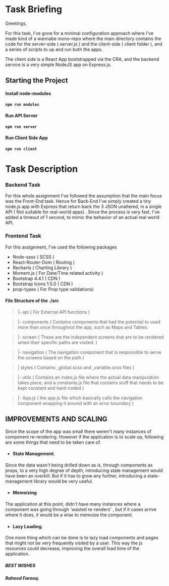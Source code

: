 
# Task Briefing

Greetings,

For this task, I've gone for a minimal configuration approach where I've made kind of a wannabe mono-repo where the main directory contains the code for the server-side ( server.js ) and the client-side ( client folder ), and a series of scripts to up and run both the apps.

The client side is a React App bootstrapped via the CRA, and the backend service is a very simple NodeJS app on Express.js.

  

## Starting the Project

#### Install node-modules

#### `npm run modules`

  

#### Run API Server

#### `npm run server`

  

#### Run Client Side App

#### `npm run client`

  

# Task Description

### Backend Task

For this whole assignment I've followed the assumption that the main focus was the Front-End task. Hence for Back-End I've simply created a tiny node.js app with Express that return back the 3 JSON unaltered, in a single API ( Not suitable for real-world apps) . Since the process is very fast, I've added a timeout of 1 second, to mimic the behavior of an actual real world API.

### Frontend Task

For this assignment, I've used the following packages

- Node-sass ( SCSS )
- React-Router-Dom ( Routing )
- Recharts ( Charting Library )
- Moment.js ( For Date/Time related activity )
- Bootstrap 4.4.1 ( CDN )
- Bootstrap Icons 1.5.0 ( CDN )
- prop-types ( For Prop type validations)  

#### File Structure of the ./src

> |- api ( For External API functions )

> |- components ( Contains components that had the potential to used more than once throughout the app, such as Maps and Tables.

> |- screen ( These are the independent screens that are to be rendered when their specific paths are visited. )

> |- navigation ( The navigation component that is responsible to serve the screens based on the path )

> | styles ( Contains _global.scss and _variable.scss files )

> |- utils ( Contains an index.js file where the actual data manipulation takes place, and a constants.js file that contains stuff that needs to be kept constant and hard-coded )

> |- App.js ( the app.js file which basically calls the navigation component wrapping it around with an error boundary )

  

## IMPROVEMENTS AND SCALING

Since the scope of the app was small there weren't many instances of component re-rendering. However if the application is to scale up, following are some things that need to be taken care of.

- #### State Management.

Since the data wasn't being drilled down as is, through components as props, to a very high degree of depth, introducing state management would have been an overkill. But if it has to grow any further, introducing a state-management library would be very useful.

  

- #### Memoizing

The application at this point, didn't have many instances where a component was going through 'wasted re-renders' , but if it cases arrive where it does, it would be a wise to memoize the component.

- #### Lazy Loading.

One more thing which can be done is to lazy load components and pages that might not be very frequently visited by a user. This way the js resources could decrease, improving the overall load time of the application.
  
##### BEST WISHES

##### Raheed Farooq.
